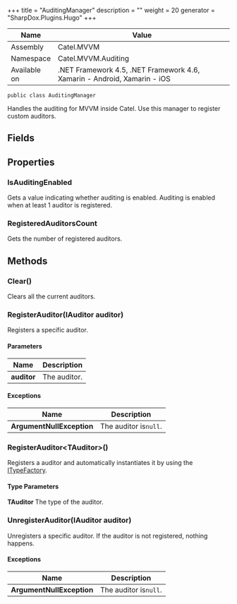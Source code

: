 

+++
title = "AuditingManager" 
description = ""
weight = 20
generator = "SharpDox.Plugins.Hugo"
+++

Name|Value
---|---
Assembly|Catel.MVVM
Namespace|Catel.MVVM.Auditing
Available on|.NET Framework 4.5, .NET Framework 4.6, Xamarin - Android, Xamarin - iOS

```
public class AuditingManager
```

Handles the auditing for MVVM inside Catel. Use this manager to register custom auditors.

## Fields

## Properties

### IsAuditingEnabled

Gets a value indicating whether auditing is enabled. Auditing is enabled when at least 1 auditor is registered.

### RegisteredAuditorsCount

Gets the number of registered auditors.

## Methods

### Clear()

Clears all the current auditors.

### RegisterAuditor(IAuditor auditor)

Registers a specific auditor.

#### Parameters

Name|Description
---|---
**auditor**|The auditor.

#### Exceptions

Name|Description
---|---
**ArgumentNullException**|The auditor is`null`.

### RegisterAuditor&lt;TAuditor&gt;()

Registers a auditor and automatically instantiates it by using the [ITypeFactory](#).

#### Type Parameters

**TAuditor**
The type of the auditor.

### UnregisterAuditor(IAuditor auditor)

Unregisters a specific auditor. If the auditor is not registered, nothing happens.

#### Exceptions

Name|Description
---|---
**ArgumentNullException**|The auditor is`null`.

